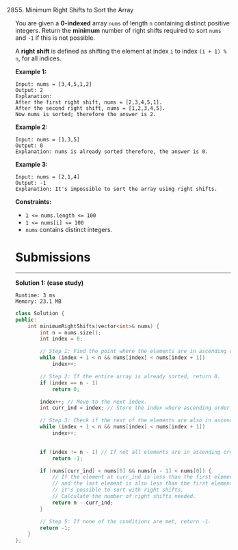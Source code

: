 2855. Minimum Right Shifts to Sort the Array

You are given a **0-indexed** array `nums` of length `n` containing distinct positive integers. Return the **minimum** number of right shifts required to sort `nums` and `-1` if this is not possible.

A **right shift** is defined as shifting the element at index `i` to index `(i + 1) % n`, for all indices.

 

**Example 1:**
```
Input: nums = [3,4,5,1,2]
Output: 2
Explanation: 
After the first right shift, nums = [2,3,4,5,1].
After the second right shift, nums = [1,2,3,4,5].
Now nums is sorted; therefore the answer is 2.
```

**Example 2:**
```
Input: nums = [1,3,5]
Output: 0
Explanation: nums is already sorted therefore, the answer is 0.
```

**Example 3:**
```
Input: nums = [2,1,4]
Output: -1
Explanation: It's impossible to sort the array using right shifts.
```

**Constraints:**

* `1 <= nums.length <= 100`
* `1 <= nums[i] <= 100`
* `nums` contains distinct integers.

# Submissions
---
**Solution 1: (case study)**
```
Runtime: 3 ms
Memory: 23.1 MB
```
```c++
class Solution {
public:
    int minimumRightShifts(vector<int>& nums) {
        int n = nums.size(); 
        int index = 0; 

        // Step 1: Find the point where the elements are in ascending order.
        while (index + 1 < n && nums[index] < nums[index + 1])
            index++;

        // Step 2: If the entire array is already sorted, return 0.
        if (index == n - 1)
            return 0;

        index++; // Move to the next index.
        int curr_ind = index; // Store the index where ascending order breaks.

        // Step 3: Check if the rest of the elements are also in ascending order.
        while (index + 1 < n && nums[index] < nums[index + 1])
            index++;

        
        if (index != n - 1) // If not all elements are in ascending order, return -1.
            return -1;

        if (nums[curr_ind] < nums[0] && nums[n - 1] < nums[0]) {
            // If the element at curr_ind is less than the first element,
            // and the last element is also less than the first element,
            // it's possible to sort with right shifts.
            // Calculate the number of right shifts needed.
            return n - curr_ind;
        }

        // Step 5: If none of the conditions are met, return -1.
        return -1;
    }
};
```
